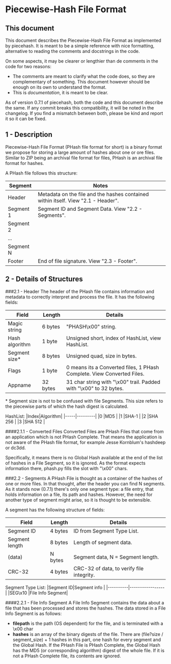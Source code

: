 Piecewise-Hash File Format
==========================

This document
-------------
This document describes the Piecewise-Hash File Format as implemented by piecehash. It is meant to
be a simple reference with nice formatting, alternative to reading the comments and docstrings in
the code.

On some aspects, it may be clearer or lengthier than de comments in the code for two reasons:

* The comments are meant to clarify what the code does, so they are complementary of something. This
document however should be enough on its own to understand the format.
* This is _documentation_, it is meant to be clear.

As of version 0.7.1 of piecehash, both the code and this document describe the same. If any commit
breaks this compatibility, it will be noted in the changelog. If you find a mismatch between both,
please be kind and report it so it can be fixed.


1 - Description
---------------

Piecewise-Hash File Format (PHash file format for short) is a binary format we propose for storing a
large amount of hashes about one or ore files. Similar to ZIP being an archival file format for
files, PHash is an archival file format for hashes.

A PHash file follows this structure:

|Segment  |Notes                                                                             |
|---------|----------------------------------------------------------------------------------|
|Header   | Metadata on the file and the hashes contained within itself. View "2.1 - Header".|
|Segment 1| Segment ID and Segment Data. View "2.2 - Segments".                              |
|Segment 2|                                                                                  |
|...      |                                                                                  |
|Segment N|                                                                                  |
|Footer   | End of file signature. View "2.3 - Footer".                                      |

2 - Details of Structures
-------------------------

###2.1 - Header
The header of the PHash file contains information and metadata to correctly interpret and process
the file. It has the following fields:

|Field         |Length  |Details                                                               |
|--------------|--------|----------------------------------------------------------------------|
|Magic string  |6 bytes |"PHASH\x00" string.                                                   |
|Hash algorithm|1 byte  |Unsigned short, index of HashList, view HashList.                     |
|Segment size\*|8 bytes |Unsigned quad, size in bytes.                                         |
|Flags         |1 byte  |0 means its a Converted files, 1 PHash Complete. View Converted Files.|
|Appname       |32 bytes|31 char string with "\x00" trail. Padded with "\x00" to 32 bytes.     |

\* Segment size is not to be confused with file Segments. This size refers to the piecewise parts of
which the hash digest is calculated.

HashList:
|Index|Algorithm|
|-----|---------|
|0    |MD5      |
|1    |SHA-1    |
|2    |SHA 256  |
|3    |SHA 512  |

####2.1.1 - Converted Files
Converted Files are PHash Files that come from an application which is not PHash Complete. That
means the application is not aware of the PHash file format, for example Jesse Kornblum's hashdeep
or dc3dd.

Specifically, it means there is no Global Hash available at the end of the list of hashes in a File
Segment, so it is ignored. As the format expects information there, phash.py fills the slot with
"\x00" chars.

###2.2 - Segments
A PHash File is thought as a container of the hashes of one or more files. In that thought, after
the header you can find N segments. As it stands now (0.7.1) there's only one segment type: a file
entry, that holds information on a file, its path and hashes. However, the need for another type
of segment might arise, so it is thought to be extensible.

A segment has the following structure of fields:

|Field         |Length  |Details                                  |
|--------------|--------|-----------------------------------------|
|Segment ID    |4 bytes |ID from Segment Type List.               |
|Segment length|8 bytes |Length of segment data.                  |
|(data)        |N bytes |Segment data, N = Segment length.        |
|CRC-32        |4 bytes |CRC-32 of data, to verify file integrity.|

Segment Type List:
|Segment ID|Segment info     |
|----------|-----------------|
|SEG\x10   |File Info Segment|

####2.2.1 - File Info Segment
A File Info Segment contains the data about a file that has been processed and stores the hashes.
The data stored in a File Info Segment is as follows:

* **filepath** is the path (OS dependent) for the file, and is terminated with a \x00 char
* **hashes** is an array of the binary digests of the file. There are (file?size / segment_size) + 1
hashes in this part, one hash for every segment and the Global Hash. If the PHash File is PHash
Complete, the Global Hash has the MD5 (or corresponding algorithm) digest of the whole file. If it
is not a PHash Complete file, its contents are ignored.